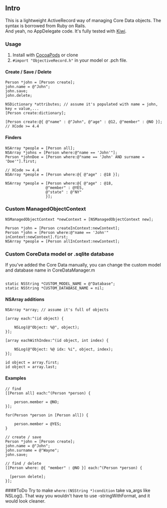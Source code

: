 ## Intro
This is a lightweight ActiveRecord way of managing Core Data objects.
The syntax is borrowed from Ruby on Rails.<br>
And yeah, no AppDelegate code.
It's fully tested with [Kiwi](https://github.com/allending/Kiwi).

### Usage
1. Install with [CocoaPods](http://cocoapods.org) or clone
2. `#import "ObjectiveRecord.h"` in your model or .pch file.

#### Create / Save / Delete

``` objc
Person *john = [Person create];
john.name = @"John";
john.save;
john.delete;

NSDictionary *attributes; // assume it's populated with name = john, key = value,...
[Person create:dictionary];

[Person create:@{ @"name" : @"John", @"age" : @12, @"member" : @NO }]; // XCode >= 4.4
```

#### Finders

``` objc
NSArray *people = [Person all];
NSArray *johns = [Person where:@"name == 'John'"];
Person *johnDoe = [Person where:@"name == 'John' AND surname = 'Doe'"].first;

// XCode >= 4.4
NSArray *people = [Person where:@{ @"age" : @18 }];

NSArray *people = [Person where:@{ @"age" : @18,
                  @"member" : @YES,
                  @"state" : @"NY"
                  }];
```

### Custom ManagedObjectContext

``` objc
NSManagedObjectContext *newContext = [NSManagedObjectContext new];

Person *john = [Person createInContext:newContext];
Person *john = [Person where:@"name == 'John'" inContext:newContext].first;
NSArray *people = [Person allInContext:newContext];
```

### Custom CoreData model or .sqlite database
If you've added the Core Data manually, you can change the custom model and database name in CoreDataManager.m
``` objc

static NSString *CUSTOM_MODEL_NAME = @"Database";
static NSString *CUSTOM_DATABASE_NAME = nil;
```

#### NSArray additions

``` objc
NSArray *array; // assume it's full of objects

[array each:^(id object) {
    
    NSLog(@"Object: %@", object); 
}];

[array eachWithIndex:^(id object, int index) {
    
    NSLog(@"Object: %@ idx: %i", object, index); 
}];

id object = array.first;
id object = array.last;
```


#### Examples

``` objc
// find
[[Person all] each:^(Person *person) {
    
    person.member = @NO;
}];

for(Person *person in [Person all]) {
  
    person.member = @YES;
}

// create / save
Person *john = [Person create];
john.name = @"John";
john.surname = @"Wayne";
john.save;

// find / delete
[[Person where: @{ "member" : @NO }] each:^(Person *person) {
  
  [person delete];
}];
```

####ToDo
Try to make `where:(NSString *)condition` take va_args like NSLog().
That way you wouldn't have to use -stringWithFormat, and it would look cleaner.
